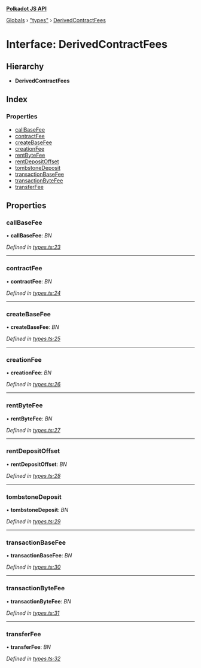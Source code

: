 **[Polkadot JS API](../README.md)**

[Globals](../globals.md) › [&quot;types&quot;](../modules/_types_.md) › [DerivedContractFees](_types_.derivedcontractfees.md)

# Interface: DerivedContractFees

## Hierarchy

* **DerivedContractFees**

## Index

### Properties

* [callBaseFee](_types_.derivedcontractfees.md#callbasefee)
* [contractFee](_types_.derivedcontractfees.md#contractfee)
* [createBaseFee](_types_.derivedcontractfees.md#createbasefee)
* [creationFee](_types_.derivedcontractfees.md#creationfee)
* [rentByteFee](_types_.derivedcontractfees.md#rentbytefee)
* [rentDepositOffset](_types_.derivedcontractfees.md#rentdepositoffset)
* [tombstoneDeposit](_types_.derivedcontractfees.md#tombstonedeposit)
* [transactionBaseFee](_types_.derivedcontractfees.md#transactionbasefee)
* [transactionByteFee](_types_.derivedcontractfees.md#transactionbytefee)
* [transferFee](_types_.derivedcontractfees.md#transferfee)

## Properties

###  callBaseFee

• **callBaseFee**: *BN*

*Defined in [types.ts:23](https://github.com/polkadot-js/api/blob/ebe77c2/packages/api-derive/src/types.ts#L23)*

___

###  contractFee

• **contractFee**: *BN*

*Defined in [types.ts:24](https://github.com/polkadot-js/api/blob/ebe77c2/packages/api-derive/src/types.ts#L24)*

___

###  createBaseFee

• **createBaseFee**: *BN*

*Defined in [types.ts:25](https://github.com/polkadot-js/api/blob/ebe77c2/packages/api-derive/src/types.ts#L25)*

___

###  creationFee

• **creationFee**: *BN*

*Defined in [types.ts:26](https://github.com/polkadot-js/api/blob/ebe77c2/packages/api-derive/src/types.ts#L26)*

___

###  rentByteFee

• **rentByteFee**: *BN*

*Defined in [types.ts:27](https://github.com/polkadot-js/api/blob/ebe77c2/packages/api-derive/src/types.ts#L27)*

___

###  rentDepositOffset

• **rentDepositOffset**: *BN*

*Defined in [types.ts:28](https://github.com/polkadot-js/api/blob/ebe77c2/packages/api-derive/src/types.ts#L28)*

___

###  tombstoneDeposit

• **tombstoneDeposit**: *BN*

*Defined in [types.ts:29](https://github.com/polkadot-js/api/blob/ebe77c2/packages/api-derive/src/types.ts#L29)*

___

###  transactionBaseFee

• **transactionBaseFee**: *BN*

*Defined in [types.ts:30](https://github.com/polkadot-js/api/blob/ebe77c2/packages/api-derive/src/types.ts#L30)*

___

###  transactionByteFee

• **transactionByteFee**: *BN*

*Defined in [types.ts:31](https://github.com/polkadot-js/api/blob/ebe77c2/packages/api-derive/src/types.ts#L31)*

___

###  transferFee

• **transferFee**: *BN*

*Defined in [types.ts:32](https://github.com/polkadot-js/api/blob/ebe77c2/packages/api-derive/src/types.ts#L32)*